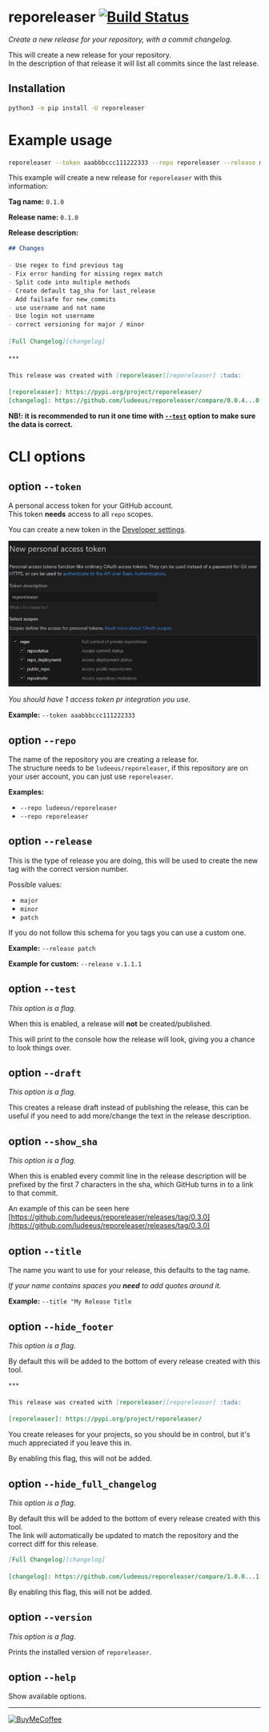 # reporeleaser [![Build Status](https://travis-ci.com/ludeeus/reporeleaser.svg?branch=master)](https://travis-ci.com/ludeeus/reporeleaser)

_Create a new release for your repository, with a commit changelog._  

This will create a new release for your repository.  
In the description of that release it will list all commits since the last release.

## Installation

```bash
python3 -m pip install -U reporeleaser
```

# Example usage

```bash
reporeleaser --token aaabbbccc111222333 --repo reporeleaser --release minor
```

This example will create a new release for `reporeleaser` with this information:

**Tag name:** `0.1.0`

**Release name:** `0.1.0`

**Release description:**

```markdown
## Changes

- Use regex to find previous tag
- Fix error handing for missing regex match
- Split code into multiple methods
- Create default tag_sha for last_release
- Add failsafe for new_commits
- use username and not name
- Use login not username
- correct versioning for major / minor

[Full Changelog][changelog]

***

This release was created with [reporeleaser][reporeleaser] :tada:

[reporeleaser]: https://pypi.org/project/reporeleaser/
[changelog]: https://github.com/ludeeus/reporeleaser/compare/0.0.4...0.1.0
```

**NB!: it is recommended to run it one time with [`--test`](#option---test) option to make sure the data is correct.**

# CLI options

## option `--token`

A personal access token for your GitHub account.  
This token **needs** access to all `repo` scopes.

You can create a new token in the [Developer settings](https://github.com/settings/tokens/new).

![accesstoken](images/accesstoken.png)

_You should have 1 access token pr integration you use._

**Example:** `--token aaabbbccc111222333`

## option `--repo`

The name of the repository you are creating a release for.  
The structure needs to be `ludeeus/reporeleaser`, if this repository are on your user
account, you can just use `reporeleaser`.

**Examples:**  

- `--repo ludeeus/reporeleaser`
- `--repo reporeleaser`

## option `--release`

This is the type of release you are doing, this will be used to create the new tag with the correct version number.

Possible values:

- `major`
- `minor`
- `patch`

If you do not follow this schema for you tags you can use a custom one.

**Example:** `--release patch`

**Example for custom:** `--release v.1.1.1`

## option `--test`

_This option is a flag._

When this is enabled, a release will **not** be created/published.

This will print to the console how the release will look, giving you a chance to look things over.

## option `--draft`

_This option is a flag._

This creates a release draft instead of publishing the release, this can be useful if you need to add more/change the text in the release description.

## option `--show_sha`

_This option is a flag._

When this is enabled every commit line in the release description will be prefixed by the first 7 characters in the sha, which GitHub turns in to a link to that commit.

An example of this can be seen here [https://github.com/ludeeus/reporeleaser/releases/tag/0.3.0](https://github.com/ludeeus/reporeleaser/releases/tag/0.3.0)

## option `--title`

The name you want to use for your release, this defaults to the tag name.

_If your name contains spaces you **need** to add quotes around it._

**Example:** `--title "My Release Title`

## option `--hide_footer`

_This option is a flag._

By default this will be added to the bottom of every release created with this tool.

```markdown
***

This release was created with [reporeleaser][reporeleaser] :tada:

[reporeleaser]: https://pypi.org/project/reporeleaser/
```

You create releases for your projects, so you should be in control, but it's much appreciated if you leave this in.

By enabling this flag, this will not be added.

## option `--hide_full_changelog`

_This option is a flag._

By default this will be added to the bottom of every release created with this tool.  
The link will automatically be updated to match the repository and the correct diff for this release.

```markdown
[Full Changelog][changelog]

[changelog]: https://github.com/ludeeus/reporeleaser/compare/1.0.0...1.1.0
```

By enabling this flag, this will not be added.

## option `--version`

_This option is a flag._

Prints the installed version of `reporeleaser`.

## option `--help`

Show available options.

***

[![BuyMeCoffee](https://camo.githubusercontent.com/cd005dca0ef55d7725912ec03a936d3a7c8de5b5/68747470733a2f2f696d672e736869656c64732e696f2f62616467652f6275792532306d6525323061253230636f666665652d646f6e6174652d79656c6c6f772e737667)](https://www.buymeacoffee.com/ludeeus)